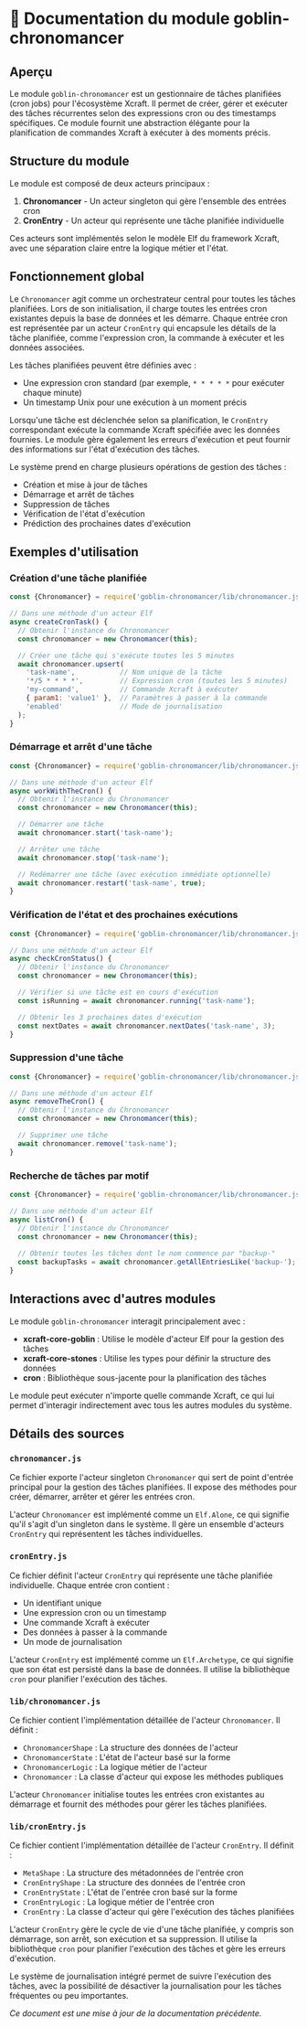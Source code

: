 # 📘 Documentation du module goblin-chronomancer

## Aperçu

Le module `goblin-chronomancer` est un gestionnaire de tâches planifiées (cron jobs) pour l'écosystème Xcraft. Il permet de créer, gérer et exécuter des tâches récurrentes selon des expressions cron ou des timestamps spécifiques. Ce module fournit une abstraction élégante pour la planification de commandes Xcraft à exécuter à des moments précis.

## Structure du module

Le module est composé de deux acteurs principaux :

1. **Chronomancer** - Un acteur singleton qui gère l'ensemble des entrées cron
2. **CronEntry** - Un acteur qui représente une tâche planifiée individuelle

Ces acteurs sont implémentés selon le modèle Elf du framework Xcraft, avec une séparation claire entre la logique métier et l'état.

## Fonctionnement global

Le `Chronomancer` agit comme un orchestrateur central pour toutes les tâches planifiées. Lors de son initialisation, il charge toutes les entrées cron existantes depuis la base de données et les démarre. Chaque entrée cron est représentée par un acteur `CronEntry` qui encapsule les détails de la tâche planifiée, comme l'expression cron, la commande à exécuter et les données associées.

Les tâches planifiées peuvent être définies avec :
- Une expression cron standard (par exemple, `* * * * *` pour exécuter chaque minute)
- Un timestamp Unix pour une exécution à un moment précis

Lorsqu'une tâche est déclenchée selon sa planification, le `CronEntry` correspondant exécute la commande Xcraft spécifiée avec les données fournies. Le module gère également les erreurs d'exécution et peut fournir des informations sur l'état d'exécution des tâches.

Le système prend en charge plusieurs opérations de gestion des tâches :
- Création et mise à jour de tâches
- Démarrage et arrêt de tâches
- Suppression de tâches
- Vérification de l'état d'exécution
- Prédiction des prochaines dates d'exécution

## Exemples d'utilisation

### Création d'une tâche planifiée

```javascript
const {Chronomancer} = require('goblin-chronomancer/lib/chronomancer.js');

// Dans une méthode d'un acteur Elf
async createCronTask() {
  // Obtenir l'instance du Chronomancer
  const chronomancer = new Chronomancer(this);

  // Créer une tâche qui s'exécute toutes les 5 minutes
  await chronomancer.upsert(
    'task-name',           // Nom unique de la tâche
    '*/5 * * * *',         // Expression cron (toutes les 5 minutes)
    'my-command',          // Commande Xcraft à exécuter
    { param1: 'value1' },  // Paramètres à passer à la commande
    'enabled'              // Mode de journalisation
  );
}
```

### Démarrage et arrêt d'une tâche

```javascript
const {Chronomancer} = require('goblin-chronomancer/lib/chronomancer.js');

// Dans une méthode d'un acteur Elf
async workWithTheCron() {
  // Obtenir l'instance du Chronomancer
  const chronomancer = new Chronomancer(this);

  // Démarrer une tâche
  await chronomancer.start('task-name');

  // Arrêter une tâche
  await chronomancer.stop('task-name');

  // Redémarrer une tâche (avec exécution immédiate optionnelle)
  await chronomancer.restart('task-name', true);
}
```

### Vérification de l'état et des prochaines exécutions

```javascript
const {Chronomancer} = require('goblin-chronomancer/lib/chronomancer.js');

// Dans une méthode d'un acteur Elf
async checkCronStatus() {
  // Obtenir l'instance du Chronomancer
  const chronomancer = new Chronomancer(this);

  // Vérifier si une tâche est en cours d'exécution
  const isRunning = await chronomancer.running('task-name');

  // Obtenir les 3 prochaines dates d'exécution
  const nextDates = await chronomancer.nextDates('task-name', 3);
}
```

### Suppression d'une tâche

```javascript
const {Chronomancer} = require('goblin-chronomancer/lib/chronomancer.js');

// Dans une méthode d'un acteur Elf
async removeTheCron() {
  // Obtenir l'instance du Chronomancer
  const chronomancer = new Chronomancer(this);

  // Supprimer une tâche
  await chronomancer.remove('task-name');
}
```

### Recherche de tâches par motif

```javascript
const {Chronomancer} = require('goblin-chronomancer/lib/chronomancer.js');

// Dans une méthode d'un acteur Elf
async listCron() {
  // Obtenir l'instance du Chronomancer
  const chronomancer = new Chronomancer(this);
  
  // Obtenir toutes les tâches dont le nom commence par "backup-"
  const backupTasks = await chronomancer.getAllEntriesLike('backup-');
}
```

## Interactions avec d'autres modules

Le module `goblin-chronomancer` interagit principalement avec :

- **xcraft-core-goblin** : Utilise le modèle d'acteur Elf pour la gestion des tâches
- **xcraft-core-stones** : Utilise les types pour définir la structure des données
- **cron** : Bibliothèque sous-jacente pour la planification des tâches

Le module peut exécuter n'importe quelle commande Xcraft, ce qui lui permet d'interagir indirectement avec tous les autres modules du système.

## Détails des sources

### `chronomancer.js`

Ce fichier exporte l'acteur singleton `Chronomancer` qui sert de point d'entrée principal pour la gestion des tâches planifiées. Il expose des méthodes pour créer, démarrer, arrêter et gérer les entrées cron.

L'acteur `Chronomancer` est implémenté comme un `Elf.Alone`, ce qui signifie qu'il s'agit d'un singleton dans le système. Il gère un ensemble d'acteurs `CronEntry` qui représentent les tâches individuelles.

### `cronEntry.js`

Ce fichier définit l'acteur `CronEntry` qui représente une tâche planifiée individuelle. Chaque entrée cron contient :

- Un identifiant unique
- Une expression cron ou un timestamp
- Une commande Xcraft à exécuter
- Des données à passer à la commande
- Un mode de journalisation

L'acteur `CronEntry` est implémenté comme un `Elf.Archetype`, ce qui signifie que son état est persisté dans la base de données. Il utilise la bibliothèque `cron` pour planifier l'exécution des tâches.

### `lib/chronomancer.js`

Ce fichier contient l'implémentation détaillée de l'acteur `Chronomancer`. Il définit :

- `ChronomancerShape` : La structure des données de l'acteur
- `ChronomancerState` : L'état de l'acteur basé sur la forme
- `ChronomancerLogic` : La logique métier de l'acteur
- `Chronomancer` : La classe d'acteur qui expose les méthodes publiques

L'acteur `Chronomancer` initialise toutes les entrées cron existantes au démarrage et fournit des méthodes pour gérer les tâches planifiées.

### `lib/cronEntry.js`

Ce fichier contient l'implémentation détaillée de l'acteur `CronEntry`. Il définit :

- `MetaShape` : La structure des métadonnées de l'entrée cron
- `CronEntryShape` : La structure des données de l'entrée cron
- `CronEntryState` : L'état de l'entrée cron basé sur la forme
- `CronEntryLogic` : La logique métier de l'entrée cron
- `CronEntry` : La classe d'acteur qui gère l'exécution des tâches planifiées

L'acteur `CronEntry` gère le cycle de vie d'une tâche planifiée, y compris son démarrage, son arrêt, son exécution et sa suppression. Il utilise la bibliothèque `cron` pour planifier l'exécution des tâches et gère les erreurs d'exécution.

Le système de journalisation intégré permet de suivre l'exécution des tâches, avec la possibilité de désactiver la journalisation pour les tâches fréquentes ou peu importantes.

*Ce document est une mise à jour de la documentation précédente.*